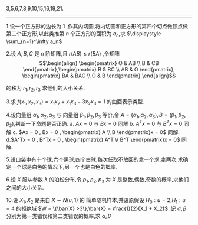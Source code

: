 3,5,6,7,8,9,10,15,16,19,21.

---
1.设一个正方形的边长为 $1$ ,作其内切圆,将内切圆和正方形的第四个切点做顶点做第二个正方形,以此类推第 $n$ 个正方形的面积为 $a_n$,求 $\displaystyle \sum_{n=1}^\infty a_n$

2.设 $A,B,C$ 是 $n$ 阶矩阵,且 $r(AB) \leq r(BA)$ ,令矩阵
$$\begin{align}
    \begin{pmatrix}
        O & AB \\
        B & CB
    \end{pmatrix},\begin{pmatrix}
        B & BC \\
        AB & O
    \end{pmatrix},
    \begin{pmatrix}
        BA & BAC \\
        O & B
    \end{pmatrix}
\end{align}$$

的秩为 $r_1,r_2,r_3$ 求他们的大小关系.

3.求 $f(x_1,x_2,x_3) = x_1x_2 + x_1x_3 - 3x_2x_3 = 1$  的曲面表示类型.

4.设向量组 $\alpha_1,\alpha_2,\alpha_3$ 与 向量组 $\beta_1,\beta_2,\beta_3$ 等价,令 $A = (\alpha_1,\alpha_2,\alpha_3),B = (\beta_1,\beta_2,\beta_3)$,判断一下命题是否正确.
a. $Ax = 0$ 与 $Bx = 0$ 同解
b. $A^Tx = 0$ 与 $B^Tx = 0$ 同解
c. $Ax = 0 , Bx = 0 , \begin{pmatrix}
    A \\ B
\end{pmatrix}x = 0$ 同解.
d.$A^Tx = 0 , B^Tx = 0 , \begin{pmatrix}
    A^T \\ B^T
\end{pmatrix}x = 0$ 同解.


5.设口袋中有十个球,六个黑球,四个白球,每次任取不放回的拿一个求,拿两次,求确定一个球是白色的情况下,另一个也是白色的概率.

6.设 $X$ 服从参数 $\lambda$ 的泊松分布,令 $p_1,p_2,p_3$ 为 $X$ 是整数,偶数,奇数的概率,求他们之间的大小关系.


10.设 $X_1,X_2$ 是来自 $X \sim N(u,1)$ 的 简单随机样本,并设原假设 $H_0:u=2$,$H_1:u=4$ 的拒绝域 $W = \{\bar{X} >3\},\bar{X} = \frac{1}{2}(X_1 + X_2)$ ,记 $\alpha,\beta$ 分别为第一类错误和第二类错误的概率,求 $\alpha,\beta$